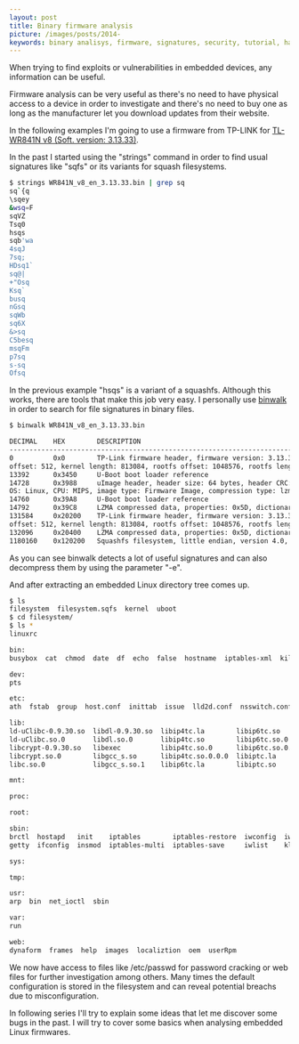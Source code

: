 ```yaml
---
layout: post
title: Binary firmware analysis
picture: /images/posts/2014-
keywords: binary analisys, firmware, signatures, security, tutorial, hacking
---
```


When trying to find exploits or vulnerabilities in embedded devices, any information can be useful.

Firmware analysis can be very useful as there's no need to have physical access to a device in order to investigate and there's no need to buy one as long as the manufacturer let you download updates from their website.

In the following examples I'm going to use a firmware from TP-LINK for [TL-WR841N v8 (Soft. version: 3.13.33)](http://www.tp-link.com/ar/support/download/?model=TL-WR841N&version=V8#tbl_j).

In the past I started using the "strings" command in order to find usual signatures like "sqfs" or its variants for squash filesystems.

```bash
$ strings WR841N_v8_en_3.13.33.bin | grep sq
sq`{q
\sqey
&wsq=F
sqVZ
Tsq0
hsqs
sqb'wa
4sqJ
7sq;
HDsq1`
sq@|
+"Osq
Ksq`
busq
nGsq
sqWb
sq6X
&>sq
C5besq
msqFm
p7sq
s-sq
Ofsq
```

In the previous example "hsqs" is a variant of a squashfs. Although this works, there are tools that make this job very easy. I personally use [binwalk](http://binwalk.org/) in order to search for file signatures in 
binary files.

```bash
$ binwalk WR841N_v8_en_3.13.33.bin

DECIMAL    HEX        DESCRIPTION
-------------------------------------------------------------------------------------------------------------------
0          0x0        TP-Link firmware header, firmware version: 3.13.33, image version: "ver. 1.0", product ID: 0x8410008, product version: 1, kernel load address: 0x80002000, kernel entry point: 0x801AA240, kernel 
offset: 512, kernel length: 813084, rootfs offset: 1048576, rootfs length: 2883584, bootloader offset: 0, bootloader length: 49140
13392      0x3450     U-Boot boot loader reference
14728      0x3988     uImage header, header size: 64 bytes, header CRC: 0xBA7F2047, created: Mon May  6 07:20:35 2013, image size: 34860 bytes, Data Address: 0x80010000, Entry Point: 0x80010000, data CRC: 0x263C3839, 
OS: Linux, CPU: MIPS, image type: Firmware Image, compression type: lzma, image name: "u-boot image"
14760      0x39A8     U-Boot boot loader reference
14792      0x39C8     LZMA compressed data, properties: 0x5D, dictionary size: 33554432 bytes, uncompressed size: 99104 bytes
131584     0x20200    TP-Link firmware header, firmware version: 3.13.33, image version: "ver. 1.0", product ID: 0x8410008, product version: 1, kernel load address: 0x80002000, kernel entry point: 0x801AA240, kernel 
offset: 512, kernel length: 813084, rootfs offset: 1048576, rootfs length: 2883584, bootloader offset: 0, bootloader length: 0
132096     0x20400    LZMA compressed data, properties: 0x5D, dictionary size: 33554432 bytes, uncompressed size: 2317284 bytes
1180160    0x120200   Squashfs filesystem, little endian, version 4.0, compression: lzma, size: 2652846 bytes,  537 inodes, blocksize: 131072 bytes, created: Mon May  6 07:32:12 2013
```

As you can see binwalk detects a lot of useful signatures and can also decompress them by using the parameter "-e".

And after extracting an embedded Linux directory tree comes up.

```bash
$ ls
filesystem  filesystem.sqfs  kernel  uboot
$ cd filesystem/
$ ls *
linuxrc

bin:
busybox  cat  chmod  date  df  echo  false  hostname  iptables-xml  kill  login  ls  mount  msh  ping  ps  rm  sh  true  umount

dev:
pts

etc:
ath  fstab  group  host.conf  inittab  issue  lld2d.conf  nsswitch.conf  passwd  ppp  rc.d  resolv.conf  securetty  services  shadow  wlan  wpa2  wr941n.ico

lib:
ld-uClibc-0.9.30.so  libdl-0.9.30.so  libip4tc.la        libip6tc.so        libiptc.so.0      libmsglog.so      libnsl.so.0           libresolv.so     libuClibc-0.9.30.so  libxtables.la        pkgconfig
ld-uClibc.so.0       libdl.so.0       libip4tc.so        libip6tc.so.0      libiptc.so.0.0.0  libm.so           libpthread-0.9.30.so  libresolv.so.0   libutil-0.9.30.so    libxtables.so
libcrypt-0.9.30.so   libexec          libip4tc.so.0      libip6tc.so.0.0.0  libiw.so          libm.so.0         libpthread.so         librt-0.9.30.so  libutil.so.0         libxtables.so.2
libcrypt.so.0        libgcc_s.so      libip4tc.so.0.0.0  libiptc.la         libiw.so.29       libnsl-0.9.30.so  libpthread.so.0       librt.so         libwpa_common.so     libxtables.so.2.1.0
libc.so.0            libgcc_s.so.1    libip6tc.la        libiptc.so         libm-0.9.30.so    libnsl.so         libresolv-0.9.30.so   librt.so.0       libwpa_ctrl.so       modules

mnt:

proc:

root:

sbin:
brctl  hostapd   init    iptables        iptables-restore  iwconfig  iwpriv  logread  reboot  route    tc      vconfig     wpa_supplicant
getty  ifconfig  insmod  iptables-multi  iptables-save     iwlist    klogd   lsmod    rmmod   syslogd  udhcpc  wlanconfig

sys:

tmp:

usr:
arp  bin  net_ioctl  sbin

var:
run

web:
dynaform  frames  help  images  localiztion  oem  userRpm
```

We now have access to files like /etc/passwd for password cracking or web files for further investigation among others. Many times the default configuration is stored in the filesystem and can reveal potential breachs 
due to misconfiguration. 

In following series I'll try to explain some ideas that let me discover some bugs in the past. I will try to cover some basics when analysing embedded Linux firmwares.

